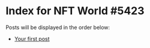 # Index for NFT World #5423
Posts will be displayed in the order below:

- [Your first post](./001-first.md)

